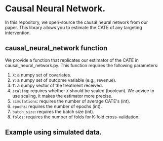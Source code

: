 # Causal Neural Network.
In this repository, we open-source the causal neural network from our paper. This library allows you to estimate the CATE of any targeting intervention.

## causal_neural_network function
We provide a function that replicates our estimator of the CATE in causal_neural_network.py. This function requires the following parameters: 

1. `X`: a numpy set of covariates.
2. `Y`: a numpy set of outcome variable (e.g., revenue).
3. `T`: a numpy vector of the treatment received.
4. `scaling`: requires whether `X` should be scaled (boolean). We advice to use scaling, it makes the estimator more precise.
5. `simulations`: requires the number of average CATE's (int).
6. `epochs`: requires the number of epochs (int).
7. `batch_size`: requires the batch size (int).
8. `folds`: requires the number of folds for K-fold cross-validation.

## Example using simulated data.
